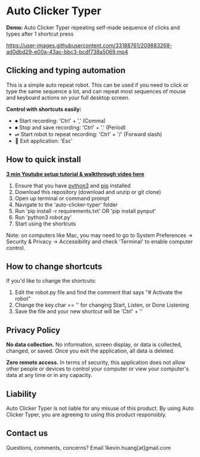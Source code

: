 # <b> Auto Clicker Typer </b>

<b> Demo: </b> Auto Clicker Typer repeating self-made sequence of clicks and types after 1 shortcut press

https://user-images.githubusercontent.com/33188761/209883268-ad0dbd29-e00a-43ac-bbc3-bcdf738a5069.mp4

## <b> Clicking and typing automation </b>

This is a simple auto repeat robot. This can be used if you need to click or type the same sequence a lot, and can repeat most sequences of mouse and keyboard actions on your full desktop screen.

<b> Control with shortcuts easily: </b>
- ⏺ Start recording: 'Ctrl' + ',' (Comma)
- ⏹ Stop and save recording: 'Ctrl' + '.' (Period)
- ⏯ Start robot to repeat recording: 'Ctrl' + '/' (Forward slash)
- 🚪 Exit application: 'Esc'

## <b> How to quick install </b>
<b>[3 min Youtube setup tutorial & walkthrough video here](https://youtu.be/LvmsKqfO8r4)</b>
1. Ensure that you have [python3](https://www.python.org/downloads/) and [pip](https://pip.pypa.io/en/stable/installation/) installed
2. Download this repository (download and unzip or git clone)
3. Open up terminal or command prompt 
4. Navigate to the 'auto-clicker-typer' folder
5. Run 'pip install -r requirements.txt' OR 'pip install pynput'
6. Run 'python3 robot.py'
7. Start using the shortcuts

Note: on computers like Mac, you may need to go to System Preferences -> Security & Privacy -> Accessibility and check 'Terminal' to enable computer control.

## <b> How to change shortcuts </b> ##
If you'd like to change the shortcuts:
1. Edit the robot.py file and find the comment that says "# Activate the robot"
2. Change the key.char == '<your-new-key>' for changing Start, Listen, or Done Listening
3. Save the file and your new shortcut will be 'Ctrl' + '<your-new-key>'

## <b> Privacy Policy </b>
<b>No data collection.</b> No information, screen display, or data is collected, changed, or saved. Once you exit the application, all data is deleted. 

<b>Zero remote access.</b> In terms of security, this application does not allow other people or devices to control your computer or view your computer's data at any time or in any capacity. 

## <b> Liability </b>
Auto Clicker Typer is not liable for any misuse of this product. By using Auto Clicker Typer, you are agreeing to using this product responsibly.

## <b> Contact us </b>
Questions, comments, concerns? Email 1kevin.huang[at]gmail.com
